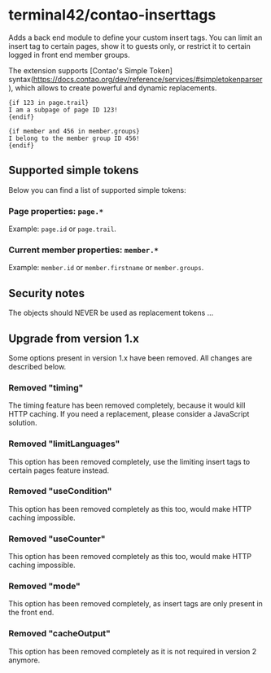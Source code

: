 # terminal42/contao-inserttags

Adds a back end module to define your custom insert tags. You can limit an insert tag to certain pages,
show it to guests only, or restrict it to certain logged in front end member groups.

The extension supports [Contao's Simple Token] syntax(https://docs.contao.org/dev/reference/services/#simpletokenparser),
which allows to create powerful and dynamic replacements.

```
{if 123 in page.trail}
I am a subpage of page ID 123!
{endif}

{if member and 456 in member.groups}
I belong to the member group ID 456!
{endif}
```


## Supported simple tokens

Below you can find a list of supported simple tokens:

### Page properties: `page.*`

Example: `page.id` or `page.trail`.

### Current member properties: `member.*`

Example: `member.id` or `member.firstname` or `member.groups`.


## Security notes

The objects should NEVER be used as replacement tokens …


## Upgrade from version 1.x

Some options present in version 1.x have been removed. All changes are described below.  

### Removed "timing"

The timing feature has been removed completely, because it would kill HTTP caching. If you need a replacement,
please consider a JavaScript solution.

### Removed "limitLanguages"

This option has been removed completely, use the limiting insert tags to certain pages feature instead.

### Removed "useCondition"

This option has been removed completely as this too, would make HTTP caching impossible.

### Removed "useCounter"

This option has been removed completely as this too, would make HTTP caching impossible.

### Removed "mode"

This option has been removed completely, as insert tags are only present in the front end.

### Removed "cacheOutput"

This option has been removed completely as it is not required in version 2 anymore.
